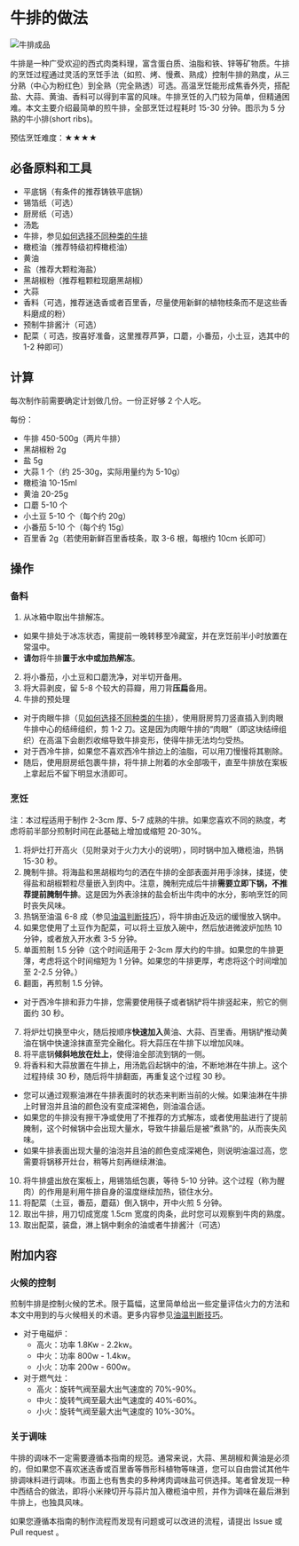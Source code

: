 
# 牛排的做法

![牛排成品](./牛排.jpg)

牛排是一种广受欢迎的西式肉类料理，富含蛋白质、油脂和铁、锌等矿物质。牛排的烹饪过程通过灵活的烹饪手法（如煎、烤、慢煮、熟成）控制牛排的熟度，从三分熟（中心为粉红色）到全熟（完全熟透）可选。高温烹饪能形成焦香外壳，搭配盐、大蒜、黄油、香料可以得到丰富的风味。牛排烹饪的入门较为简单，但精通困难。本文主要介绍最简单的煎牛排，全部烹饪过程耗时 15-30 分钟。图示为 5 分熟的牛小排(short ribs)。

预估烹饪难度：★★★★

## 必备原料和工具

- 平底锅（有条件的推荐铸铁平底锅）
- 锡箔纸（可选）
- 厨房纸（可选）
- 汤匙
- 牛排，参见[如何选择不同种类的牛排](https://zhuanlan.zhihu.com/p/72352426)
- 橄榄油（推荐特级初榨橄榄油）
- 黄油
- 盐（推荐大颗粒海盐）
- 黑胡椒粉（推荐粗颗粒现磨黑胡椒）
- 大蒜
- 香料（可选，推荐迷迭香或者百里香，尽量使用新鲜的植物枝条而不是这些香料磨成的粉）
- 预制牛排酱汁（可选）
- 配菜（ 可选，按喜好准备，这里推荐芦笋，口蘑，小番茄，小土豆，选其中的 1-2 种即可）

## 计算

每次制作前需要确定计划做几份。一份正好够 2 个人吃。

每份：

- 牛排 450-500g（两片牛排）
- 黑胡椒粉 2g
- 盐 5g
- 大蒜 1 个（约 25-30g，实际用量约为 5-10g）
- 橄榄油 10-15ml
- 黄油 20-25g
- 口蘑 5-10 个
- 小土豆 5-10 个（每个约 20g）
- 小番茄 5-10 个（每个约 15g）
- 百里香 2g（若使用新鲜百里香枝条，取 3-6 根，每根约 10cm 长即可）

## 操作

### 备料

1. 从冰箱中取出牛排解冻。

  - 如果牛排处于冰冻状态，需提前一晚转移至冷藏室，并在烹饪前半小时放置在常温中。
  - **请勿**将牛排**置于水中或加热解冻**。

2. 将小番茄，小土豆和口蘑洗净，对半切开备用。
3. 将大蒜剥皮，留 5-8 个较大的蒜瓣，用刀背**压扁**备用。
4. 牛排的预处理

  - 对于肉眼牛排（见[如何选择不同种类的牛排](https://zhuanlan.zhihu.com/p/72352426)），使用厨房剪刀竖直插入到肉眼牛排中心的结缔组织，剪 1-2 刀。这是因为肉眼牛排的“肉眼”（即这块结缔组织）在高温下会剧烈收缩导致牛排变形，使得牛排无法均匀受热。
  - 对于西冷牛排，如果您不喜欢西冷牛排边上的油脂，可以用刀慢慢将其剔除。
  - 随后，使用厨房纸包裹牛排，将牛排上附着的水全部吸干，直至牛排放在案板上拿起后不留下明显水渍即可。

### 烹饪

 注：本过程适用于制作 2-3cm 厚、5-7 成熟的牛排。如果您喜欢不同的熟度，考虑将前半部分煎制时间在此基础上增加或缩短 20-30%。

1. 将炉灶打开高火（见附录对于火力大小的说明），同时锅中加入橄榄油，热锅 15-30 秒。
2. 腌制牛排。将海盐和黑胡椒均匀的洒在牛排的全部表面并用手涂抹，揉搓，使得盐和胡椒颗粒尽量嵌入到肉中。注意，腌制完成后牛排**需要立即下锅，不推荐提前腌制牛排**。这是因为外表涂抹的盐会析出牛肉中的水分，影响烹饪的同时丧失风味。
3. 热锅至油温 6-8 成（参见[油温判断技巧](./../../../tips/advanced/油温判断技巧)），将牛排由近及远的缓慢放入锅中。
4. 如果您使用了土豆作为配菜，可以将土豆放入碗中，然后放进微波炉加热 10 分钟，或者放入开水煮 3-5 分钟。
5. 单面煎制 1.5 分钟（这个时间适用于 2-3cm 厚大约的牛排。如果您的牛排更薄，考虑将这个时间缩短为 1 分钟。如果您的牛排更厚，考虑将这个时间增加至 2-2.5 分钟。）
6. 翻面，再煎制 1.5 分钟。

  - 对于西冷牛排和菲力牛排，您需要使用筷子或者锅铲将牛排竖起来，煎它的侧面约 30 秒。

7. 将炉灶切换至中火，随后按顺序**快速加入**黄油、大蒜、百里香。用锅铲推动黄油在锅中快速涂抹直至完全融化。将大蒜压在牛排下以增加风味。
8. 将平底锅**倾斜地放在灶上**，使得油全部流到锅的一侧。
9. 将香料和大蒜放置在牛排上，用汤匙舀起锅中的油，不断地淋在牛排上。这个过程持续 30 秒，随后将牛排翻面，再重复这个过程 30 秒。

  - 您可以通过观察油淋在牛排表面时的状态来判断当前的火候。如果油淋在牛排上时冒泡并且油的颜色没有变成深褐色，则油温合适。
  - 如果您的牛排没有擦干净或使用了不推荐的方式解冻，或者使用盐进行了提前腌制，这个时候锅中会出现大量水，导致牛排最后是被“煮熟”的，从而丧失风味。
  - 如果牛排表面出现大量的油泡并且油的颜色变成深褐色，则说明油温过高，您需要将锅移开灶台，稍等片刻再继续淋油。

10. 将牛排盛出放在案板上，用锡箔纸包裹，等待 5-10 分钟。这个过程（称为醒肉）的作用是利用牛排自身的温度继续加热，锁住水分。
11. 将配菜（土豆，番茄，蘑菇）倒入锅中，开中火煎 5 分钟。
12. 取出牛排，用刀切成宽度 1.5cm 宽度的肉条，此时您可以观察到牛肉的熟度。
13. 取出配菜，装盘，淋上锅中剩余的油或者牛排酱汁（可选）

## 附加内容

### 火候的控制

煎制牛排是控制火候的艺术。限于篇幅，这里简单给出一些定量评估火力的方法和本文中用到的与火候相关的术语。更多内容参见[油温判断技巧](./../../../tips/advanced/油温判断技巧)。

- 对于电磁炉：
  - 高火：功率 1.8Kw - 2.2kw。
  - 中火：功率 800w - 1.4kw。  
  - 小火：功率 200w - 600w。
- 对于燃气灶：
  - 高火：旋转气阀至最大出气速度的 70%-90%。
  - 中火：旋转气阀至最大出气速度的 40%-60%。
  - 小火：旋转气阀至最大出气速度的 10%-30%。

### 关于调味

牛排的调味不一定需要遵循本指南的规范。通常来说，大蒜、黑胡椒和黄油是必须的，但如果您不喜欢迷迭香或百里香等唇形科植物等味道，您可以自由尝试其他牛排调味料进行调味。市面上也有售卖的多种烤肉调味盐可供选择。笔者曾发现一种中西结合的做法，即将小米辣切开与蒜片加入橄榄油中煎，并作为调味在最后淋到牛排上，也独具风味。

如果您遵循本指南的制作流程而发现有问题或可以改进的流程，请提出 Issue 或 Pull request 。

